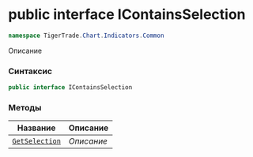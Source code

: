 
# public interface IContainsSelection
```csharp
namespace TigerTrade.Chart.Indicators.Common
```



Описание

### Синтаксис
```csharp
public interface IContainsSelection
```


### Методы
| Название | Описание |
| --- | --- |
| [`GetSelection`](./IContainsSelection.cs/Методы/GetSelection.md) | *Описание* |



